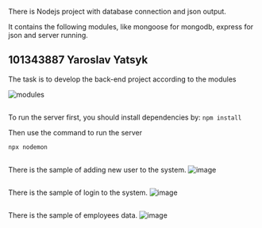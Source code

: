 There is Nodejs project with database connection and json output.

It contains the following modules, like mongoose for mongodb, express for json and server running.




## 101343887 Yaroslav Yatsyk

The task is to develop the back-end project according to the modules

![modules](https://user-images.githubusercontent.com/31794068/197316874-4f1f98e6-fafb-4c3d-b891-cf5fd12160f1.png)

##
To run the server first, you should install dependencies by:
```npm install```

Then use the command to run the server

```npx nodemon```

##
There is the sample of adding new user to the system.
![image](https://user-images.githubusercontent.com/31794068/197317322-fd6662bd-0214-45e3-8cf2-7d57176479d0.png)

##
There is the sample of login to the system.
![image](https://user-images.githubusercontent.com/31794068/197317345-8ff5c8f9-227d-4fe9-b061-a52dc04362bb.png)

##
There is the sample of employees data.
![image](https://user-images.githubusercontent.com/31794068/197317457-f301b527-ca9a-4e58-a17e-2ad811587dc9.png)
